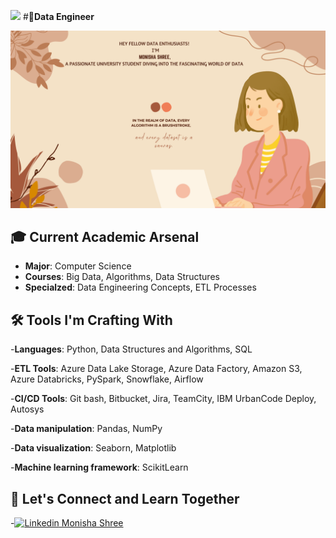 ![](https://komarev.com/ghpvc/?username=BigDataEngineer09&abbreviated=true)
#🚀**Data Engineer**

 ![working image](CanvaPicture_2.png)
 

## 🎓 **Current Academic Arsenal**

- **Major**: Computer Science
- **Courses**: Big Data, Algorithms, Data Structures
- **Specialzed**: Data Engineering Concepts, ETL Processes

## 🛠️ **Tools I'm Crafting With**

-**Languages**: Python, Data Structures and Algorithms, SQL

-**ETL Tools**: Azure Data Lake Storage, Azure Data Factory, Amazon S3, Azure Databricks, PySpark, Snowflake, Airflow

-**CI/CD Tools**: Git bash, Bitbucket, Jira, TeamCity, IBM UrbanCode Deploy, Autosys

-**Data manipulation**: Pandas, NumPy

-**Data visualization**: Seaborn, Matplotlib

-**Machine learning framework**: ScikitLearn

## 🤝 **Let's Connect and Learn Together**

-[![Linkedin](https://i.stack.imgur.com/gVE0j.png) Monisha Shree](https://www.linkedin.com/in/monisha-shree-6b8663156/)
&nbsp;
